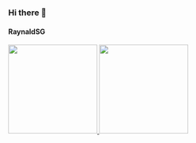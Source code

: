 ### Hi there 👋
#### **RaynaldSG**

<p align="left">
<a href="https://github.com/RaynaldSG">
  <img height="180em" src="https://github-readme-stats-eight-theta.vercel.app/api?username=RaynaldSG&show_icons=true&theme=algolia&include_all_commits=true&count_private=true"/>
  <img height="180em" src="https://github-readme-stats-eight-theta.vercel.app/api/top-langs/?username=RaynaldSG&layout=compact&theme=algolia"/>
</a>
</p>

<!--
**RaynaldSG/RaynaldSG** is a ✨ _special_ ✨ repository because its `README.md` (this file) appears on your GitHub profile.

Here are some ideas to get you started:

- 🔭 I’m currently working on ...
- 🌱 I’m currently learning ...
- 👯 I’m looking to collaborate on ...
- 🤔 I’m looking for help with ...
- 💬 Ask me about ...
- 📫 How to reach me: ...
- 😄 Pronouns: ...
- ⚡ Fun fact: ...
-->
